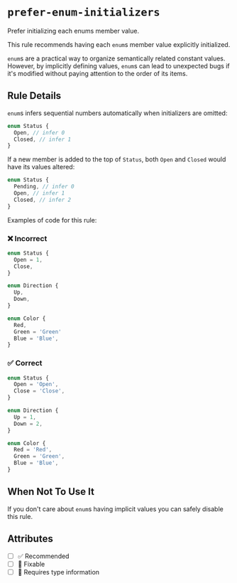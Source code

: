 # `prefer-enum-initializers`

Prefer initializing each enums member value.

This rule recommends having each `enum`s member value explicitly initialized.

`enum`s are a practical way to organize semantically related constant values. However, by implicitly defining values, `enum`s can lead to unexpected bugs if it's modified without paying attention to the order of its items.

## Rule Details

`enum`s infers sequential numbers automatically when initializers are omitted:

```ts
enum Status {
  Open, // infer 0
  Closed, // infer 1
}
```

If a new member is added to the top of `Status`, both `Open` and `Closed` would have its values altered:

```ts
enum Status {
  Pending, // infer 0
  Open, // infer 1
  Closed, // infer 2
}
```

Examples of code for this rule:

<!--tabs-->

### ❌ Incorrect

```ts
enum Status {
  Open = 1,
  Close,
}

enum Direction {
  Up,
  Down,
}

enum Color {
  Red,
  Green = 'Green'
  Blue = 'Blue',
}
```

### ✅ Correct

```ts
enum Status {
  Open = 'Open',
  Close = 'Close',
}

enum Direction {
  Up = 1,
  Down = 2,
}

enum Color {
  Red = 'Red',
  Green = 'Green',
  Blue = 'Blue',
}
```

## When Not To Use It

If you don't care about `enum`s having implicit values you can safely disable this rule.

## Attributes

- [ ] ✅ Recommended
- [ ] 🔧 Fixable
- [ ] 💭 Requires type information
